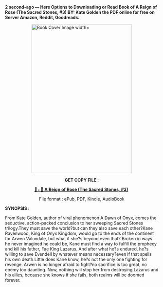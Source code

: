 <p><strong>2 second-ago &mdash; Here Options to Downloading or Read Book of A Reign of Rose (The Sacred Stones, #3) BY: Kate  Golden the PDF online for free on Server Amazon, Reddit, Goodreads.</strong></p><p><a href="https://uk.ebookarea.xyz/?book=205064757-a-reign-of-rose"><img style="display: block; margin-left: auto; margin-right: auto;" src="https://i.gr-assets.com/images/S/compressed.photo.goodreads.com/books/1706300213l/205064757.jpg" alt="Book Cover Image width=" width="330" height="488" /></a></p><p style="text-align: center;"><strong>GET COPY FILE :</strong></p><p style="text-align: center;"><strong><a href="https://uk.ebookarea.xyz/?book=205064757-a-reign-of-rose" target="_blank" rel="noopener">📢 : 🔗 A Reign of Rose (The Sacred Stones, #3)</a>&nbsp;</strong></p><p style="text-align: center;">File format : ePub, PDF, Kindle, AudioBook</p><p><strong>SYNOPSIS :</strong></p><p>From Kate Golden, author of viral phenomenon A Dawn of Onyx, comes the seductive, action-packed conclusion to her sweeping Sacred Stones trilogy.They must save the world?but can they also save each other?Kane Ravenwood, King of Onyx Kingdom, would go to the ends of the continent for Arwen Valondale, but what if she?s beyond even that? Broken in ways he never imagined he could be, Kane must find a way to fulfill the prophecy and kill his father, Fae King Lazarus. And after what he?s endured, he?s willing to save Evendell by whatever means necessary?even if that spells his own death.Little does Kane know, he?s not the only one fighting for revenge. Arwen is no longer afraid to fight?no sacrifice is too great, no enemy too daunting. Now, nothing will stop her from destroying Lazarus and his allies, because she knows if she fails, both realms will be doomed forever.</p>
